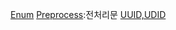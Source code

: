 [Enum](https://github.com/NORIKIM/ObjC-TIL/blob/master/Enum.md)
[Preprocess](https://github.com/NORIKIM/ObjC-TIL/blob/master/%EC%A0%84%EC%B2%98%EB%A6%AC%EB%AC%B8.md):전처리문
[UUID,UDID](https://github.com/NORIKIM/ObjC-TIL/blob/master/UUID%26UDID.md)
